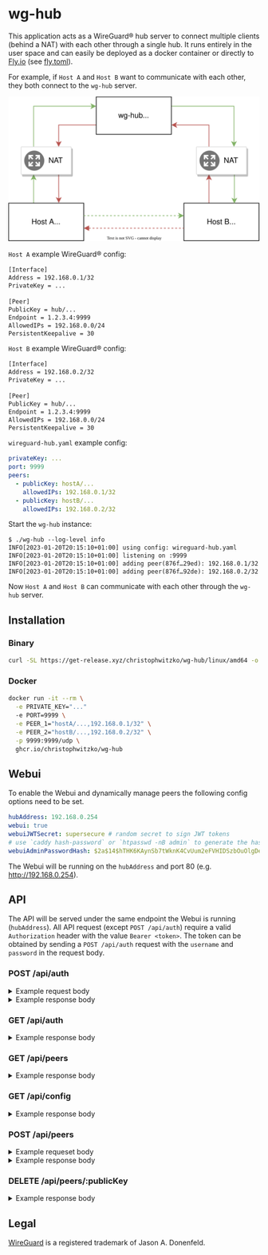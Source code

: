 # wg-hub

This application acts as a WireGuard® hub server to connect multiple clients (behind a NAT) with each other through a single hub. It runs entirely in the user space and can easily be deployed as a docker container or directly to [Fly.io](https://fly.io) (see [fly.toml](./fly.toml)).

For example, if `Host A` and `Host B` want to communicate with each other, they both connect to the `wg-hub` server.

![](./docs/wg-hub.svg)

`Host A` example WireGuard® config:

```
[Interface]
Address = 192.168.0.1/32
PrivateKey = ...

[Peer]
PublicKey = hub/...
Endpoint = 1.2.3.4:9999
AllowedIPs = 192.168.0.0/24
PersistentKeepalive = 30
```

`Host B` example WireGuard® config:
```
[Interface]
Address = 192.168.0.2/32
PrivateKey = ...

[Peer]
PublicKey = hub/...
Endpoint = 1.2.3.4:9999
AllowedIPs = 192.168.0.0/24
PersistentKeepalive = 30
```

`wireguard-hub.yaml` example config:
```yaml
privateKey: ...
port: 9999
peers:
  - publicKey: hostA/...
    allowedIPs: 192.168.0.1/32
  - publicKey: hostB/...
    allowedIPs: 192.168.0.2/32

```

Start the `wg-hub` instance:
```
$ ./wg-hub --log-level info
INFO[2023-01-20T20:15:10+01:00] using config: wireguard-hub.yaml
INFO[2023-01-20T20:15:10+01:00] listening on :9999
INFO[2023-01-20T20:15:10+01:00] adding peer(876f…29ed): 192.168.0.1/32
INFO[2023-01-20T20:15:10+01:00] adding peer(876f…92de): 192.168.0.2/32

```

Now `Host A` and `Host B` can communicate with each other through the `wg-hub` server.

## Installation

### Binary
```bash
curl -SL https://get-release.xyz/christophwitzko/wg-hub/linux/amd64 -o ./wg-hub && chmod +x ./wg-hub
```

### Docker
```bash
docker run -it --rm \
  -e PRIVATE_KEY="..."
  -e PORT=9999 \
  -e PEER_1="hostA/...,192.168.0.1/32" \
  -e PEER_2="hostB/...,192.168.0.2/32" \
  -p 9999:9999/udp \
  ghcr.io/christophwitzko/wg-hub
```

## Webui
To enable the Webui and dynamically manage peers the following config options need to be set.
```yaml
hubAddress: 192.168.0.254
webui: true
webuiJWTSecret: supersecure # random secret to sign JWT tokens
# use `caddy hash-password` or `htpasswd -nB admin` to generate the hash
webuiAdminPasswordHash: $2a$14$hTHK6KAynSb7tWknK4CvUum2eFVHIDSzbOuOlgDeP4bQW91ujnlli #admin
```
The Webui will be running on the `hubAddress` and port 80 (e.g. http://192.168.0.254).

## API

The API will be served under the same endpoint the Webui is running (`hubAddress`). All API request (except `POST /api/auth`) require a valid `Authorization` header with the value `Bearer <token>`. The token can be obtained by sending a `POST /api/auth` request with the `username` and `password` in the request body.

### POST /api/auth
<details>
<summary>Example request body</summary>

```json
{
  "username": "admin",
  "password": "admin"
}
```
</details>

<details>
<summary>Example response body</summary>

```json
{
  "token": "eyJhbGciOiJIUzI1NiIsInR5cCI6IkpXVCJ9.eyJleHAiOjE3OTM3MTI2NTgsImlhdCI6MTcwNzMxMjY1OCwidXNlcm5hbWUiOiJhZG1pbiJ9.fVvahKZPJ2LUZE_dOIYQ6toYFN4x_r295jxINqlXY88"
}
```
</details>

### GET /api/auth
<details>
<summary>Example response body</summary>

```json
{
  "exp": "2026-11-03T13:30:58Z",
  "iat": "2024-02-07T13:30:58Z",
  "username": "admin"
}
```
</details>

### GET /api/peers
<details>
<summary>Example response body</summary>

```json
[
  {
    "publicKey": "ZbSHDrKwqmsQKpO5T6lOY/iipbcJpT4DPXTHGsLaGUU=",
    "allowedIP": "192.168.0.254/32",
    "endpoint": "127.0.0.1:64404",
    "lastHandshake": 1707312755,
    "txBytes": 4696,
    "rxBytes": 4968,
    "isHub": true,
    "isRequester": false
  },
  {
    "publicKey": "h1/wJ5KoQX1fQzQ25rlHb18wgAG80vkDLtn8B7pxOW0=",
    "allowedIP": "192.168.0.1/32",
    "endpoint": "127.0.0.1:58646",
    "lastHandshake": 1707312760,
    "txBytes": 4152,
    "rxBytes": 5640,
    "isHub": false,
    "isRequester": true
  },
  {
    "publicKey": "h2/PAmEgoIRLYBDDTL3dZKAOaLEhu4270vlNWXFMSys=",
    "allowedIP": "192.168.0.2/32",
    "endpoint": "",
    "lastHandshake": 0,
    "txBytes": 0,
    "rxBytes": 0,
    "isHub": false,
    "isRequester": false
  }
]
```
</details>

### GET /api/config
<details>
<summary>Example response body</summary>

```json
{
  "config": "privateKey: <redacted>\nport: 9999\nlogLevel: debug\nhubAddress: 192.168.0.254\ndebugServer: true\nwebui: true\nwebuiJWTSecret: <redacted>\nwebuiAdminPasswordHash: $2a$14$hTHK6KAynSb7tWknK4CvUum2eFVHIDSzbOuOlgDeP4bQW91ujnlli\npeers:\n    - publicKey: h1/wJ5KoQX1fQzQ25rlHb18wgAG80vkDLtn8B7pxOW0=\n      allowedIP: 192.168.0.1/32\n    - publicKey: h2/PAmEgoIRLYBDDTL3dZKAOaLEhu4270vlNWXFMSys=\n      allowedIP: 192.168.0.2/32\n"
}
```
</details>

### POST /api/peers
<details>
<summary>Example requeset body</summary>

```json
{
  "publicKey": "h2/PAmEgoIRLYBDDTL3dZKAOaLEhu4270vlNWXFMSys=",
  "allowedIP": "1.2.3.4/32"
}
```
</details>
<details>
<summary>Example response body</summary>

```json
{
  "status": "ok"
}
```
</details>

### DELETE /api/peers/:publicKey
<details>
<summary>Example response body</summary>

```json
{
  "status": "ok"
}
```
</details>

## Legal
[WireGuard](https://www.wireguard.com/) is a registered trademark of Jason A. Donenfeld.
